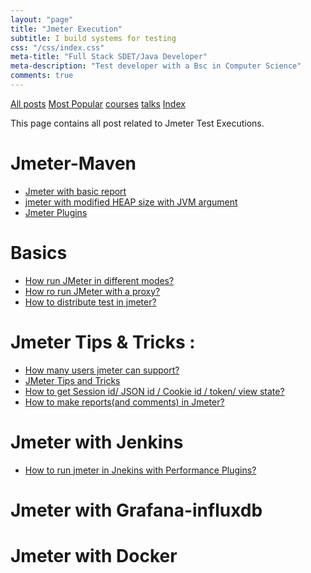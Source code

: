 ```yaml
---
layout: "page"
title: "Jmeter Execution"
subtitle: I build systems for testing
css: "/css/index.css"
meta-title: "Full Stack SDET/Java Developer"
meta-description: "Test developer with a Bsc in Computer Science"
comments: true
---
```

<div class="list-filters">
    <a href="/" class="list-filter filter-selected">All posts</a>
    <a href="/popular" class="list-filter">Most Popular</a>
    <a href="/courses" class="list-filter">courses</a>
	<a href="/talks" class="list-filter">talks</a>
    <a href="/tags" class="list-filter">Index</a>
</div>

This page contains all post related to Jmeter Test Executions.

# Jmeter-Maven 
- [Jmeter with basic report](https://sarkershantonu.github.io/2020/08/28/maven-jmeter/)
- [jmeter with modified HEAP size with JVM argument](https://sarkershantonu.github.io/2020/09/01/maven-jmeter-jvm-config/)
- [Jmeter Plugins](https://sarkershantonu.github.io/2020/09/03/maven-jmeter-plugins/)

# Basics 
- [How run JMeter in different modes?](http://shantonusarker.blogspot.com/2013/01/how-run-jmeter-in-different-modes.html)
- [How ro run JMeter with a proxy?](http://shantonusarker.blogspot.com/2013/01/how-ro-run-jmeter-with-proxy.html)
- [How to distribute test in jmeter?](http://shantonusarker.blogspot.com/2013/01/how-to-distribute-test-in-jmeter.html)

# Jmeter Tips & Tricks : 
- [How many users jmeter can support?](http://shantonusarker.blogspot.com/2015/04/how-many-user-jmeter-can-support.html)
- [JMeter Tips and Tricks](http://shantonusarker.blogspot.com/2013/01/jmeter-tipstricks-continuing.html)
- [How to get Session id/ JSON id / Cookie id / token/ view state?](http://shantonusarker.blogspot.com/2013/04/jmeter-tips-and-tricks-part-2.html)
- [How to make reports(and comments) in Jmeter?](http://shantonusarker.blogspot.com/2013/04/how-to-make-reportsand-comments-in.html)

# Jmeter with Jenkins
- [How to run jmeter in Jnekins with Performance Plugins?](http://shantonusarker.blogspot.com/2015/07/run-jmeter-jnekins-performance-plugins.html) 

# Jmeter with Grafana-influxdb

# Jmeter with Docker